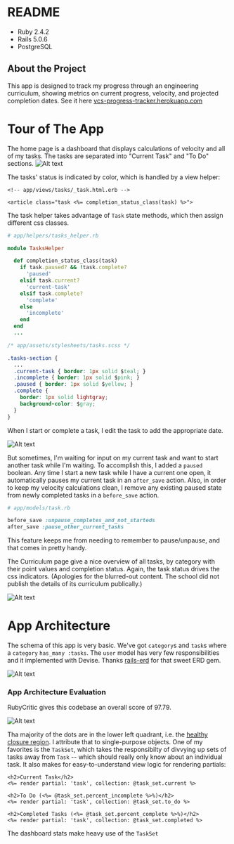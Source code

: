# README

* Ruby 2.4.2
* Rails 5.0.6
* PostgreSQL

## About the Project

This app is designed to track my progress through an engineering curriculum, showing metrics on current progress, velocity, and projected completion dates. See it here [vcs-progress-tracker.herokuapp.com](https://vcs-progress-tracker.herokuapp.com/)

# Tour of The App
The home page is a dashboard that displays calculations of velocity and all of my tasks. The tasks are separated into "Current Task" and "To Do" sections.
![Alt text](/app/assets/images/screenshots/tasks_index.png?raw=true "Home Page - Dashboard")

The tasks' status is indicated by color, which is handled by a view helper:
```erb
<!-- app/views/tasks/_task.html.erb -->

<article class="task <%= completion_status_class(task) %>">
```

The task helper takes advantage of `Task` state methods, which then assign different css classes.

```ruby
# app/helpers/tasks_helper.rb

module TasksHelper

  def completion_status_class(task)
    if task.paused? && !task.complete?
      'paused'
    elsif task.current?
      'current-task'
    elsif task.complete?
      'complete'
    else
      'incomplete'
    end
  end
  ...
```

```css
/* app/assets/stylesheets/tasks.scss */

.tasks-section {
  ...
  .current-task { border: 1px solid $teal; }
  .incomplete { border: 1px solid $pink; }
  .paused { border: 1px solid $yellow; }
  .complete {
    border: 1px solid lightgray;
    background-color: $gray;
  }
}
```

When I start or complete a task, I edit the task to add the appropriate date.

![Alt text](/app/assets/images/screenshots/tasks_edit.png?raw=true "Editing a task")

But sometimes, I'm waiting for input on my current task and want to start another task while I'm waiting. To accomplish this, I added a `paused` boolean. Any time I start a new task while I have a current one open, it automatically pauses my current task in an `after_save` action. Also, in order to keep my velocity calculations clean, I remove any existing paused state from newly completed tasks in a `before_save` action.

```ruby
# app/models/task.rb

before_save :unpause_completes_and_not_starteds
after_save :pause_other_current_tasks
```

This feature keeps me from needing to remember to pause/unpause, and that comes in pretty handy.

The Curriculum page give a nice overview of all tasks, by category with their point values and completion status. Again, the task status drives the css indicators. (Apologies for the blurred-out content. The school did not publish the details of its curriculum publically.)

![Alt text](/app/assets/images/screenshots/curriculum_index.png?raw=true "Curriculum Status")


# App Architecture
The schema of this app is very basic. We've got `category`s and `task`s where a `category` `has_many :tasks`. The `user` model has very few responsibilities and it implemented with Devise. Thanks [rails-erd](https://github.com/voormedia/rails-erd) for that sweet ERD gem.

![Alt text](/app/assets/images/screenshots/erd.png?raw=true "Schema ERD")

### App Architecture Evaluation
RubyCritic gives this codebase an overall score of 97.79.

![Alt text](/app/assets/images/screenshots/rubycritic.png?raw=true "RubyCritic Stats")

Tha majority of the dots are in the lower left quadrant, i.e. the [healthy closure region](https://github.com/chad/turbulence#hopefully-meaningful-metrics). I attribute that to single-purpose objects. One of my favorites is the `TaskSet`, which takes the responsibilty of divvying up sets of tasks away from `Task` -- which should really only know about an individual task. It also makes for easy-to-understand view logic for rendering partials:

```erb
<h2>Current Task</h2>
<%= render partial: 'task', collection: @task_set.current %>

<h2>To Do (<%= @task_set.percent_incomplete %>%)</h2>
<%= render partial: 'task', collection: @task_set.to_do %>

<h2>Completed Tasks (<%= @task_set.percent_complete %>%)</h2>
<%= render partial: 'task', collection: @task_set.completed %>
```

The dashboard stats make heavy use of the `TaskSet`


